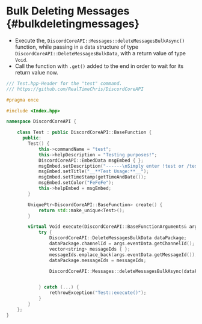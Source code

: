 Bulk Deleting Messages {#bulkdeletingmessages}
============
- Execute the, `DiscordCoreAPI::Messages::deleteMessagesBulkAsync()` function, while passing in a data structure of type `DiscordCoreAPI::DeleteMessagesBulkData`, with a return value of type `Void`.
- Call the function with `.get()` added to the end in order to wait for its return value now.

```cpp
/// Test.hpp-Header for the "test" command.
/// https://github.com/RealTimeChris/DiscordCoreAPI

#pragma once

#include <Index.hpp>

namespace DiscordCoreAPI {

	class Test : public DiscordCoreAPI::BaseFunction {
	  public:
		Test() {
			this->commandName = "test";
			this->helpDescription = "Testing purposes!";
			DiscordCoreAPI::EmbedData msgEmbed { };
			msgEmbed.setDescription("------\nSimply enter !test or /test!\n------");
			msgEmbed.setTitle("__**Test Usage:**__");
			msgEmbed.setTimeStamp(getTimeAndDate());
			msgEmbed.setColor("FeFeFe");
			this->helpEmbed = msgEmbed;
		}

		UniquePtr<DiscordCoreAPI::BaseFunction> create() {
			return std::make_unique<Test>();
		}

		virtual Void execute(DiscordCoreAPI::BaseFunctionArguments& args) {
			try {
				DiscordCoreAPI::DeleteMessagesBulkData dataPackage;
				dataPackage.channelId = args.eventData.getChannelId();
				vector<string> messageIds { };
				messageIds.emplace_back(args.eventData.getMessageId());
				dataPackage.messageIds = messageIds;

				DiscordCoreAPI::Messages::deleteMessagesBulkAsync(dataPackage).get();


			} catch (...) {
				rethrowException("Test::execute()");
			}
		}
	};
}
```
